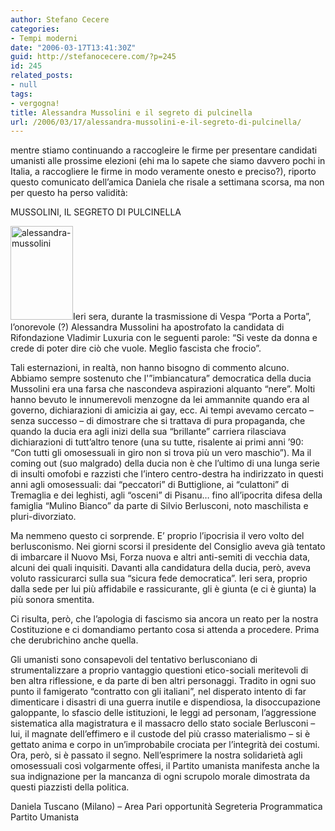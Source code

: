 ```yaml
---
author: Stefano Cecere
categories:
- Tempi moderni
date: "2006-03-17T13:41:30Z"
guid: http://stefanocecere.com/?p=245
id: 245
related_posts:
- null
tags:
- vergogna!
title: Alessandra Mussolini e il segreto di pulcinella
url: /2006/03/17/alessandra-mussolini-e-il-segreto-di-pulcinella/
---
```


mentre stiamo continuando a raccogleire le firme per presentare candidati umanisti alle prossime elezioni (ehi ma lo sapete che siamo davvero pochi in Italia, a raccogliere le firme in modo veramente onesto e preciso?), riporto questo comunicato dell&#8217;amica Daniela che risale a settimana scorsa, ma non per questo ha perso validità:

MUSSOLINI, IL SEGRETO DI PULCINELLA

<img src="http://stefanocecere.com/wp-content/uploads/sites/3/2006/03/alessandra-mussolini.jpg" alt="alessandra-mussolini" width="100" height="150" class="alignleft size-full wp-image-5476" />Ieri sera, durante la trasmissione di Vespa &#8220;Porta a Porta&#8221;, l&#8217;onorevole (?) Alessandra Mussolini ha apostrofato la candidata di Rifondazione Vladimir Luxuria con le seguenti parole: &#8220;Si veste da donna e crede di poter dire ciò che vuole. Meglio fascista che frocio&#8221;.
  
Tali esternazioni, in realtà, non hanno bisogno di commento alcuno. Abbiamo sempre sostenuto che l'&#8221;imbiancatura&#8221; democratica della ducia Mussolini era una farsa che nascondeva aspirazioni alquanto &#8220;nere&#8221;. Molti hanno bevuto le innumerevoli menzogne da lei ammannite quando era al governo, dichiarazioni di amicizia ai gay, ecc. Ai tempi avevamo cercato &#8211; senza successo &#8211; di dimostrare che si trattava di pura propaganda, che quando la ducia era agli inizi della sua &#8220;brillante&#8221; carriera rilasciava dichiarazioni di tutt&#8217;altro tenore (una su tutte, risalente ai primi anni &#8217;90: &#8220;Con tutti gli omosessuali in giro non si trova più un vero maschio&#8221;). Ma il coming out (suo malgrado) della ducia non è che l&#8217;ultimo di una lunga serie di insulti omofobi e razzisti che l&#8217;intero centro-destra ha indirizzato in questi anni agli omosessuali: dai &#8220;peccatori&#8221; di Buttiglione, ai &#8220;culattoni&#8221; di Tremaglia e dei leghisti, agli &#8220;osceni&#8221; di Pisanu&#8230; fino all&#8217;ipocrita difesa della famiglia &#8220;Mulino Bianco&#8221; da parte di Silvio Berlusconi, noto maschilista e pluri-divorziato.
  
Ma nemmeno questo ci sorprende. E&#8217; proprio l&#8217;ipocrisia il vero volto del berlusconismo. Nei giorni scorsi il presidente del Consiglio aveva già tentato di imbarcare il Nuovo Msi, Forza nuova e altri anti-semiti di vecchia data, alcuni dei quali inquisiti. Davanti alla candidatura della ducia, però, aveva voluto rassicurarci sulla sua &#8220;sicura fede democratica&#8221;. Ieri sera, proprio dalla sede per lui più affidabile e rassicurante, gli è giunta (e ci è giunta) la più sonora smentita.
  
Ci risulta, però, che l&#8217;apologia di fascismo sia ancora un reato per la nostra Costituzione e ci domandiamo pertanto cosa si attenda a procedere. Prima che derubrichino anche quella.
  
Gli umanisti sono consapevoli del tentativo berlusconiano di strumentalizzare a proprio vantaggio questioni etico-sociali meritevoli di ben altra riflessione, e da parte di ben altri personaggi. Tradito in ogni suo punto il famigerato &#8220;contratto con gli italiani&#8221;, nel disperato intento di far dimenticare i disastri di una guerra inutile e dispendiosa, la disoccupazione galoppante, lo sfascio delle istituzioni, le leggi ad personam, l&#8217;aggressione sistematica alla magistratura e il massacro dello stato sociale Berlusconi &#8211; lui, il magnate dell&#8217;effimero e il custode del più crasso materialismo &#8211; si è gettato anima e corpo in un&#8217;improbabile crociata per l&#8217;integrità dei costumi. Ora, però, si è passato il segno. Nell&#8217;esprimere la nostra solidarietà agli omosessuali così volgarmente offesi, il Partito umanista manifesta anche la sua indignazione per la mancanza di ogni scrupolo morale dimostrata da questi piazzisti della politica.

Daniela Tuscano (Milano) &#8211; Area Pari opportunità Segreteria Programmatica Partito Umanista